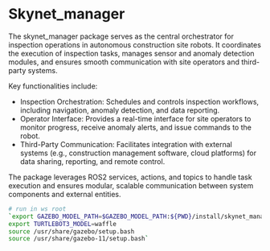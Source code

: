# Skynet_manager 
The skynet_manager package serves as the central orchestrator for inspection operations in autonomous construction site robots. It coordinates the execution of inspection tasks, manages sensor and anomaly detection modules, and ensures smooth communication with site operators and third-party systems.

Key functionalities include:

- Inspection Orchestration: Schedules and controls inspection workflows, including navigation, anomaly detection, and data reporting.
- Operator Interface: Provides a real-time interface for site operators to monitor progress, receive anomaly alerts, and issue commands to the robot.
- Third-Party Communication: Facilitates integration with external systems (e.g., construction management software, cloud platforms) for data sharing, reporting, and remote control.

The package leverages ROS2 services, actions, and topics to handle task execution and ensures modular, scalable communication between system components and external entities.

```bash
# run in ws root
`export GAZEBO_MODEL_PATH=$GAZEBO_MODEL_PATH:${PWD}/install/skynet_manager/share/skynet_manager/models/
export TURTLEBOT3_MODEL=waffle
source /usr/share/gazebo/setup.bash 
source /usr/share/gazebo-11/setup.bash`

 
```